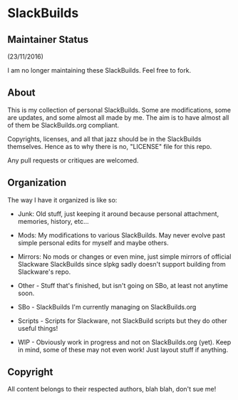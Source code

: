 SlackBuilds
===========

Maintainer Status
-----------------

(23/11/2016)

I am no longer maintaining these SlackBuilds. Feel free to fork.

About
-----

This is my collection of personal SlackBuilds. Some are modifications, some
are updates, and some almost all made by me. The aim is to have almost all
of them be SlackBuilds.org compliant.

Copyrights, licenses, and all that jazz should be in the SlackBuilds
themselves. Hence as to why there is no, "LICENSE" file for this repo.

Any pull requests or critiques are welcomed.

Organization
------------

The way I have it organized is like so:

- Junk: Old stuff, just keeping it around because personal attachment,
  memories, history, etc...
  
- Mods: My modifications to various SlackBuilds. May never evolve past
  simple personal edits for myself and maybe others.
  
- Mirrors: No mods or changes or even mine, just simple mirrors of official
  Slackware SlackBuilds since slpkg sadly doesn't support building from
  Slackware's repo.
  
- Other - Stuff that's finished, but isn't going on SBo, at least not
  anytime soon.
  
- SBo - SlackBuilds I'm currently managing on SlackBuilds.org

- Scripts - Scripts for Slackware, not SlackBuild scripts but they do other
  useful things!
  
- WIP - Obviously work in progress and not on SlackBuilds.org (yet). Keep
  in mind, some of these may not even work! Just layout stuff if anything.

Copyright
---------

All content belongs to their respected authors, blah blah, don't sue me!